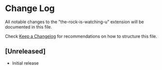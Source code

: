# Change Log

All notable changes to the "the-rock-is-watching-u" extension will be documented in this file.

Check [Keep a Changelog](http://keepachangelog.com/) for recommendations on how to structure this file.

## [Unreleased]

- Initial release